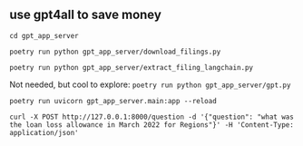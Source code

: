 ## use gpt4all to save money

`cd gpt_app_server`

`poetry run python gpt_app_server/download_filings.py`

`poetry run python gpt_app_server/extract_filing_langchain.py`

Not needed, but cool to explore: `poetry run python gpt_app_server/gpt.py`

`poetry run uvicorn gpt_app_server.main:app --reload`

`curl -X POST http://127.0.0.1:8000/question -d '{"question": "what was the loan loss allowance in March 2022 for Regions"}' -H 'Content-Type: application/json'`
